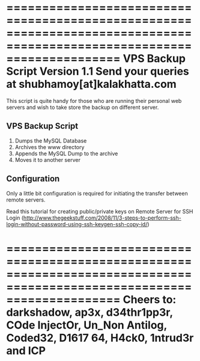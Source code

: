 ========================================================================================================================
VPS Backup Script 
Version 1.1
Send your queries at shubhamoy[at]kalakhatta.com
========================================================================================================================

This script is quite handy for those who are running their personal web servers and wish to take store the backup on 
different server.

VPS Backup Script
-----------------
1. Dumps the MySQL Database
2. Archives the www directory
3. Appends the MySQL Dump to the archive
4. Moves it to another server


Configuration
-------------
Only a little bit configuration is required for initiating the transfer between remote servers. 

Read this tutorial for creating public/private keys on Remote Server for SSH Login 
(http://www.thegeekstuff.com/2008/11/3-steps-to-perform-ssh-login-without-password-using-ssh-keygen-ssh-copy-id/)



========================================================================================================================
Cheers to: darkshadow, ap3x, d34thr1pp3r, COde InjectOr, Un_Non Antilog, Coded32, D1617 64, H4ck0, 1ntrud3r and ICP
========================================================================================================================
